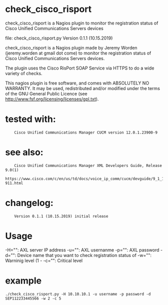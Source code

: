 # check_cisco_risport
check_cisco_risport is a Nagios plugin to monitor the registration status of Cisco Unified Communications Servers devices


file: check_cisco_risport.py
Version 0.1.1 (10.15.2019)

check_cisco_risport is a Nagios plugin made by Jeremy Worden (jeremy.worden at gmail dot come)
to monitor the registration status of Cisco Unified Communications Servers devices.

The plugin uses the Cisco RisPort SOAP Service via HTTPS to do a wide variety of checks.

This nagios plugin is free software, and comes with ABSOLUTELY NO WARRANTY.
It may be used, redistributed and/or modified under the terms of the GNU
General Public Licence (see http://www.fsf.org/licensing/licenses/gpl.txt).


# tested with: 	
		Cisco Unified Communications Manager CUCM version 12.0.1.23900-9

# see also:
 		Cisco Unified Communications Manager XML Developers Guide, Release 9.0(1)
 		https://www.cisco.com/c/en/us/td/docs/voice_ip_comm/cucm/devguide/9_1_1/xmldev-911.html

# changelog:
		Version 0.1.1 (10.15.2019) initial release
    
# Usage
  -H="": AXL server IP address
  -u="": AXL usernanme
  -p="": AXL password
  -d="": Device name that you want to check registration status of
  -w="": Warninig level (1 - 
  -c="": Critical level
  
# example
	./check_cisco_risport.py -H 10.10.10.1 -u username -p password -d SEP112233445566 -w 2 -c 5

